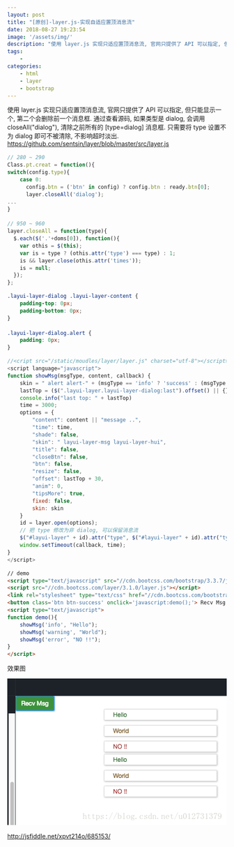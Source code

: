```yaml
---
layout: post
title: "[原创]-layer.js-实现自适应置顶消息流"
date: 2018-08-27 19:23:54
image: '/assets/img/'
description: "使用 layer.js 实现只适应置顶消息流, 官网只提供了 API 可以指定, 但只能显示一个, 第二个会删除前一个消息框.   通过查看源码, 如果类型是 dialog, 会调用 closeAll(“dialog”), 清除之前所有的 [type=dialog] 消息框. 只需要将 type 设置不为 dialog 即可不被清除, 不影响超时淡出.  https://github.com/se..."
tags:
    - 
categories:
    - html
    - layer
    - bootstrap
---
```




使用 layer.js 实现只适应置顶消息流, 官网只提供了 API 可以指定, 但只能显示一个, 第二个会删除前一个消息框. 
通过查看源码, 如果类型是 dialog, 会调用 closeAll("dialog"), 清除之前所有的 [type=dialog] 消息框. 只需要将 type 设置不为 dialog 即可不被清除, 不影响超时淡出.
https://github.com/sentsin/layer/blob/master/src/layer.js
``` js
// 280 ~ 290
Class.pt.creat = function(){
switch(config.type){
    case 0:
      config.btn = ('btn' in config) ? config.btn : ready.btn[0];
      layer.closeAll('dialog');
...
}
 
// 950 ~ 960
layer.closeAll = function(type){
  $.each($('.'+doms[0]), function(){
    var othis = $(this);
    var is = type ? (othis.attr('type') === type) : 1;
    is && layer.close(othis.attr('times'));
    is = null;
  });
};
```


```css
.layui-layer-dialog .layui-layer-content {
    padding-top: 0px;
    padding-bottom: 0px;
}

.layui-layer-dialog.alert {
    padding: 0px;
}
```


```js
//<cript src="/static/moudles/layer/layer.js" charset="utf-8"></script>
<script language="javascript">
function showMsg(msgType, content, callback) {
    skin = " alert alert-" + (msgType == 'info' ? 'success' : (msgType == 'warning' ? 'warning' : 'danger')) + "  "
    lastTop = ($(".layui-layer.layui-layer-dialog:last").offset() || {}).top || 0;
    console.info("last top: " + lastTop)
    time = 3000;
    options = {
	    "content": content || "message ..",
	    "time": time,
	    "shade": false,
	    "skin": " layui-layer-msg layui-layer-hui",
	    "title": false,
	    "closeBtn": false,
	    "btn": false,
	    "resize": false,
	    "offset": lastTop + 30,
	    "anim": 0,
	    "tipsMore": true,
	    fixed: false,
	    skin: skin
    }
    id = layer.open(options);
    // 把 type 修改为非 dialog, 可以保留消息流
    $("#layui-layer" + id).attr("type", $("#layui-layer" + id).attr("type") + "x");
    window.setTimeout(callback, time);
}
</script>
```

```html
// demo
<script type="text/javascript" src="//cdn.bootcss.com/bootstrap/3.3.7/js/bootstrap.min.js"></script>
<script src="//cdn.bootcss.com/layer/3.1.0/layer.js"></script>
<link rel="stylesheet" type="text/css" href="//cdn.bootcss.com/bootstrap/3.3.7/css/bootstrap.min.css">
<button class='btn btn-success' onclick='javascript:demo();'> Recv Msg </button>
<script type="text/javascript">
function demo(){
	showMsg('info', "Hello");
	showMsg('warning', "World");
	showMsg('error', "NO !!");
}
</script>

```

效果图

![这里写图片描述](assets/img/036da707e4d46c3c2d247d5a9def18fe.png)

http://jsfiddle.net/xpvt214o/685153/
